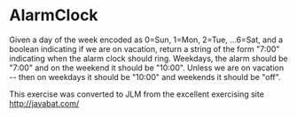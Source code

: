 
# AlarmClock #
Given a day
of the week encoded as 0=Sun, 1=Mon, 2=Tue, ...6=Sat, and a boolean
indicating if we are on vacation, return a string of the form "7:00"
indicating when the alarm clock should ring. Weekdays, the alarm should
be "7:00" and on the weekend it should be "10:00". Unless we are on
vacation -- then on weekdays it should be "10:00" and weekends it
should be "off".

This exercise was converted to JLM from the excellent exercising site http://javabat.com/

